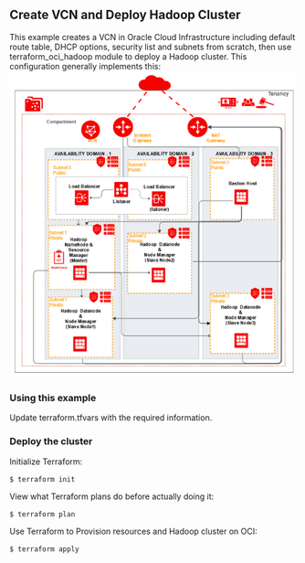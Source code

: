 ## Create VCN and Deploy Hadoop Cluster
This example creates a VCN in Oracle Cloud Infrastructure including default route table, DHCP options, security list and subnets from scratch, then use terraform_oci_hadoop module to deploy a Hadoop cluster. This configuration generally implements this:
![Hadoop architecture](images/example.png)

### Using this example
Update terraform.tfvars with the required information.

### Deploy the cluster  
Initialize Terraform:
```
$ terraform init
```
View what Terraform plans do before actually doing it:
```
$ terraform plan
```
Use Terraform to Provision resources and Hadoop cluster on OCI:
```
$ terraform apply
```
